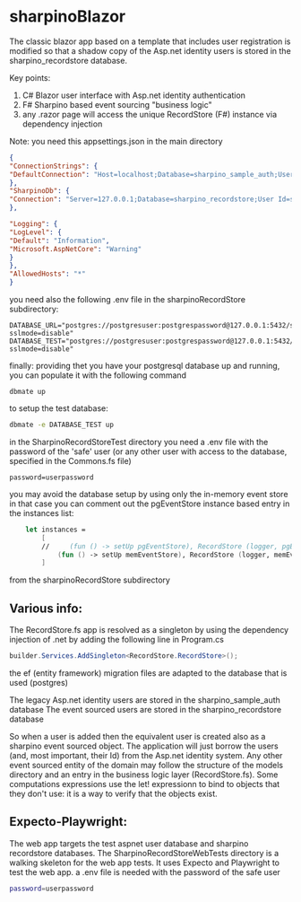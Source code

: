 # sharpinoBlazor

The classic blazor app based on a template that includes user registration is modified so that
a shadow copy of the Asp.net identity users is stored in the sharpino_recordstore database.

Key points: 
1. C# Blazor user interface with Asp.net identity authentication
2. F# Sharpino based event sourcing "business logic"
3. any .razor page will access the unique RecordStore (F#) instance via dependency injection

Note: 
you need this appsettings.json in the main directory
```json
{
"ConnectionStrings": {
"DefaultConnection": "Host=localhost;Database=sharpino_sample_auth;Username=postgresusername;Password=postgrespassword"
},
"SharpinoDb": {
"Connection": "Server=127.0.0.1;Database=sharpino_recordstore;User Id=safe;Password=safe"
},

"Logging": {
"LogLevel": {
"Default": "Information",
"Microsoft.AspNetCore": "Warning"
}
},
"AllowedHosts": "*"
}
```

you need also the following .env file in the sharpinoRecordStore subdirectory:
```
DATABASE_URL="postgres://postgresuser:postgrespassword@127.0.0.1:5432/sharpino_recordstore?sslmode=disable"
DATABASE_TEST="postgres://postgresuser:postgrespassword@127.0.0.1:5432/sharpino_recordstore_test?sslmode=disable"

```

finally: providing thet you have your postgresql database up and running, you can populate it with the following command
```
dbmate up 
```
to setup the test database:
```bash
dbmate -e DATABASE_TEST up

```

in the SharpinoRecordStoreTest directory you need a .env file with the password of the 'safe' user (or any other user with access to the database, specified in the Commons.fs file)
```
password=userpassword
```
you may avoid the database setup by using only the in-memory event store
in that case you can comment out the pgEventStore instance based entry in the instances list:

```fsharp
    let instances =
        [
        //     (fun () -> setUp pgEventStore), RecordStore (logger, pgEventStore, doNothingBroker, pgUsersViewer, pgItemViewer)
            (fun () -> setUp memEventStore), RecordStore (logger, memEventStore, doNothingBroker, memUsersViewer, memitemViewer)
        ]

```


from the sharpinoRecordStore subdirectory

## Various info:

The RecordStore.fs app is resolved as a singleton by using the dependency injection of .net by adding the following line in Program.cs
```csharp
builder.Services.AddSingleton<RecordStore.RecordStore>();
```

the ef (entity framework) migration files are adapted to the database that is used (postgres)

The legacy Asp.net identity users are stored in the sharpino_sample_auth database
The event sourced users are stored in the sharpino_recordstore database

So when a user is added then the equivalent user is created also as a sharpino event sourced object.
The application will just borrow the users (and, most important, their Id) from the Asp.net identity system. 
Any other event sourced entity of the domain may follow the structure of the models directory and an entry in
the business logic layer (RecordStore.fs).
Some computations expressions use the let! expressionn to bind to objects that they don't use: 
it is a way to verify that the objects exist.

## Expecto-Playwright:
The web app targets the test aspnet user database and sharpino recordstore databases.
The SharpinoRecordStoreWebTests directory is a walking skeleton for the web app tests.
It uses Expecto and Playwright to test the web app.
a .env file is needed with the password of the safe user
```bash
password=userpassword
```



